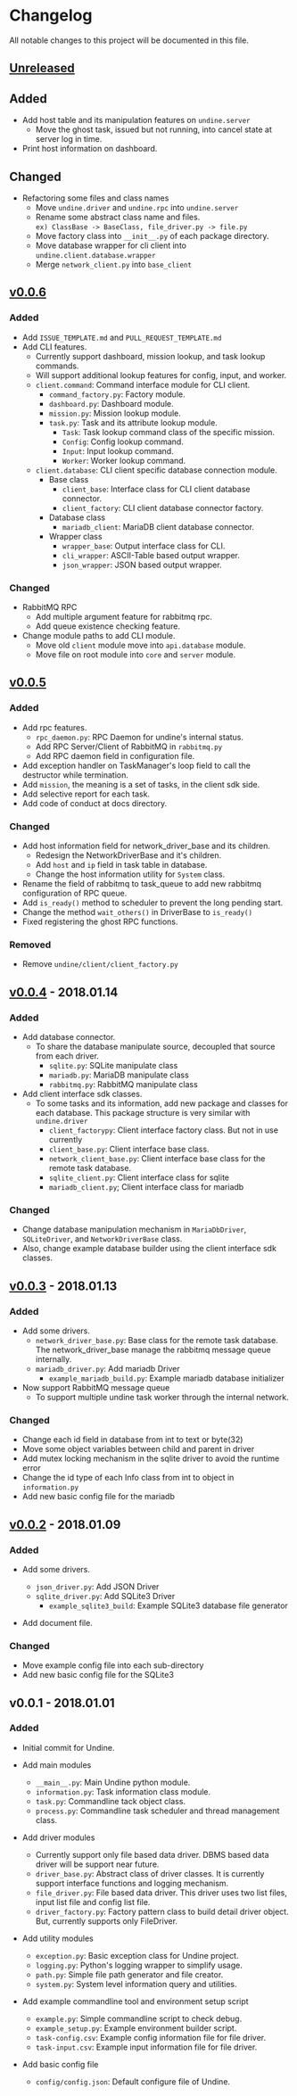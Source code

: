 # Changelog

All notable changes to this project will be documented in this file.

## [Unreleased]

## Added

- Add host table and its manipulation features on `undine.server`
  - Move the ghost task, issued but not running, into cancel state at server 
    log in time.
- Print host information on dashboard.

## Changed

- Refactoring some files and class names
  - Move `undine.driver` and `undine.rpc` into `undine.server`
  - Rename some abstract class name and files.  
    `ex) ClassBase -> BaseClass, file_driver.py -> file.py`
  - Move factory class into `__init__.py` of each package directory.
  - Move database wrapper for cli client into `undine.client.database.wrapper`
  - Merge `network_client.py` into `base_client`

## [v0.0.6]

### Added

- Add `ISSUE_TEMPLATE.md` and `PULL_REQUEST_TEMPLATE.md`
- Add CLI features.
  - Currently support dashboard, mission lookup, and task lookup commands.
  - Will support additional lookup features for config, input, and worker.
  - `client.command`: Command interface module for CLI client.
    - `command_factory.py`: Factory module.
    - `dashboard.py`: Dashboard module.
    - `mission.py`: Mission lookup module.
    - `task.py`: Task and its attribute lookup module.
      - `Task`: Task lookup command class of the specific mission.
      - `Config`: Config lookup command.
      - `Input`: Input lookup command.
      - `Worker`: Worker lookup command.
  - `client.database`: CLI client specific database connection module.
    - Base class
      - `client_base`: Interface class for CLI client database connector.
      - `client_factory`: CLI client database connector factory.
    - Database class
      - `mariadb_client`: MariaDB client database connector.
    - Wrapper class
      - `wrapper_base`: Output interface class for CLI.
      - `cli_wrapper`: ASCII-Table based output wrapper.
      - `json_wrapper`: JSON based output wrapper.

### Changed

- RabbitMQ RPC
  - Add multiple argument feature for rabbitmq rpc.
  - Add queue existence checking feature.
- Change module paths to add CLI module.
  - Move old `client` module move into `api.database` module.
  - Move file on root module into `core` and `server` module. 
  
## [v0.0.5]

### Added

- Add rpc features.
  - `rpc_daemon.py`: RPC Daemon for undine's internal status.
  - Add RPC Server/Client of RabbitMQ in `rabbitmq.py`
  - Add RPC daemon field in configuration file.
- Add exception handler on TaskManager's loop field to call the destructor while
  termination.
- Add `mission`, the meaning is a set of tasks, in the client sdk side.
- Add selective report for each task.
- Add code of conduct at docs directory.

### Changed

- Add host information field for network_driver_base and its children.
  - Redesign the NetworkDriverBase and it's children.
  - Add `host` and `ip` field in task table in database.
  - Change the host information utility for `System` class.
- Rename the field of rabbitmq to task_queue to add new rabbitmq configuration
  of RPC queue.
- Add `is_ready()` method to scheduler to prevent the long pending start.
- Change the method `wait_others()` in DriverBase to `is_ready()`
- Fixed registering the ghost RPC functions.

### Removed

- Remove `undine/client/client_factory.py`

## [v0.0.4] - 2018.01.14

### Added

- Add database connector.
  - To share the database manipulate source, decoupled that source from each 
    driver.
    - `sqlite.py`: SQLite manipulate class
    - `mariadb.py`: MariaDB manipulate class
    - `rabbitmq.py`: RabbitMQ manipulate class
- Add client interface sdk classes.
  - To some tasks and its information, add new package and classes for each 
    database. This package structure is very similar with `undine.driver`
    - `client_factorypy`: Client interface factory class. But not in use 
      currently
    - `client_base.py`: Client interface base class.
    - `network_client_base.py`: Client interface base class for the remote task 
      database.
    - `sqlite_client.py`: Client interface class for sqlite
    - `mariadb_client.py`; Client interface class for mariadb

### Changed

- Change database manipulation mechanism in `MariaDbDriver`, `SQLiteDriver`, and
  `NetworkDriverBase` class.
- Also, change example database builder using the client interface sdk classes. 

## [v0.0.3] - 2018.01.13

### Added

- Add some drivers.
  - `network_driver_base.py`: Base class for the remote task database.
    The network_driver_base manage the rabbitmq message queue internally.
  - `mariadb_driver.py`: Add mariadb Driver
    - `example_mariadb_build.py`: Example mariadb database initializer
- Now support RabbitMQ message queue
  - To support multiple undine task worker through the internal network.

### Changed

- Change each id field in database from int to text or byte(32)
- Move some object variables between child and parent in driver
- Add mutex locking mechanism in the sqlite driver to avoid the runtime error
- Change the id type of each Info class from int to object in `information.py`
- Add new basic config file for the mariadb

## [v0.0.2] - 2018.01.09

### Added

- Add some drivers.
  - `json_driver.py`: Add JSON Driver
  - `sqlite_driver.py`: Add SQLite3 Driver
    - `example_sqlite3_build`: Example SQLite3 database file generator

- Add document file.

### Changed

- Move example config file into each sub-directory
- Add new basic config file for the SQLite3

## v0.0.1 - 2018.01.01

### Added

- Initial commit for Undine.

- Add main modules
  - `__main__.py`: Main Undine python module.
  - `information.py`: Task information class module.
  - `task.py`: Commandline tack object class.
  - `process.py`: Commandline task scheduler and thread management class.

- Add driver modules
  - Currently support only file based data driver. DBMS based data driver will
    be support near future.
  - `driver_base.py`: Abstract class of driver classes. It is currently support
    interface functions and logging mechanism.
  - `file_driver.py`: File based data driver. This driver uses two list files,
    input list file and config list file.
  - `driver_factory.py`: Factory pattern class to build detail driver object.
    But, currently supports only FileDriver.

- Add utility modules
  - `exception.py`: Basic exception class for Undine project.
  - `logging.py`: Python's logging wrapper to simplify usage.
  - `path.py`: Simple file path generator and file creator.
  - `system.py`: System level information query and utilities.

- Add example commandline tool and environment setup script
  - `example.py`: Simple commandline script to check debug.
  - `example_setup.py`: Example environment builder script.
  - `task-config.csv`: Example config information file for file driver.
  - `task-input.csv`: Example input information file for file driver.
 
- Add basic config file
  - `config/config.json`: Default configure file of Undine.
  
[Unreleased]: /../compare/v0.0.6...HEAD
[v0.0.6]: /../compare/v0.0.5...v0.0.6
[v0.0.5]: /../compare/v0.0.4...v0.0.5
[v0.0.4]: /../compare/v0.0.3...v0.0.4
[v0.0.3]: /../compare/v0.0.2...v0.0.3
[v0.0.2]: /../compare/v0.0.2...v0.0.1

